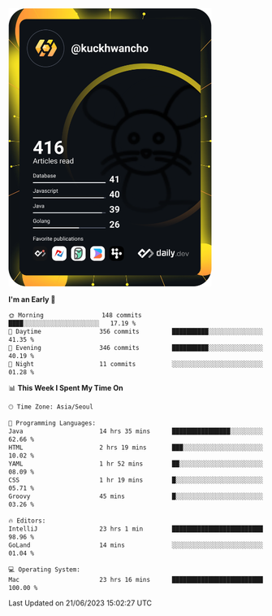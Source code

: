 <a href="https://app.daily.dev/kuckhwancho"><img src="https://github.com/kuckjwi0928/kuckjwi0928/blob/master/devcard.svg" width="400" alt="Kuckjwi Devcard"/></a>

<!--START_SECTION:waka-->
**I'm an Early 🐤** 

```text
🌞 Morning                148 commits         ████░░░░░░░░░░░░░░░░░░░░░   17.19 % 
🌆 Daytime                356 commits         ██████████░░░░░░░░░░░░░░░   41.35 % 
🌃 Evening                346 commits         ██████████░░░░░░░░░░░░░░░   40.19 % 
🌙 Night                  11 commits          ░░░░░░░░░░░░░░░░░░░░░░░░░   01.28 % 
```


📊 **This Week I Spent My Time On** 

```text
🕑︎ Time Zone: Asia/Seoul

💬 Programming Languages: 
Java                     14 hrs 35 mins      ████████████████░░░░░░░░░   62.66 % 
HTML                     2 hrs 19 mins       ███░░░░░░░░░░░░░░░░░░░░░░   10.02 % 
YAML                     1 hr 52 mins        ██░░░░░░░░░░░░░░░░░░░░░░░   08.09 % 
CSS                      1 hr 19 mins        █░░░░░░░░░░░░░░░░░░░░░░░░   05.71 % 
Groovy                   45 mins             █░░░░░░░░░░░░░░░░░░░░░░░░   03.26 % 

🔥 Editors: 
IntelliJ                 23 hrs 1 min        █████████████████████████   98.96 % 
GoLand                   14 mins             ░░░░░░░░░░░░░░░░░░░░░░░░░   01.04 % 

💻 Operating System: 
Mac                      23 hrs 16 mins      █████████████████████████   100.00 % 
```


 Last Updated on 21/06/2023 15:02:27 UTC
<!--END_SECTION:waka-->
